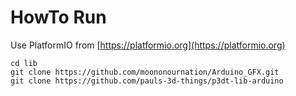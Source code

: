 # HowTo Run

Use PlatformIO from [https://platformio.org](https://platformio.org)

    cd lib
    git clone https://github.com/moononournation/Arduino_GFX.git
    git clone https://github.com/pauls-3d-things/p3dt-lib-arduino